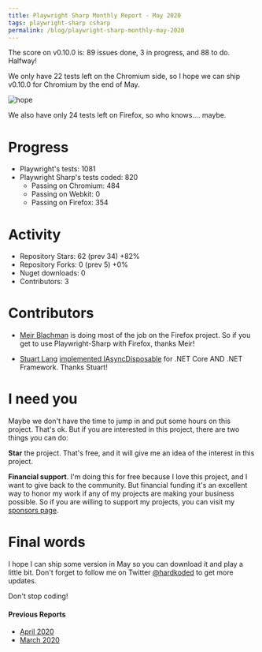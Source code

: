 ```yaml
---
title: Playwright Sharp Monthly Report - May 2020
tags: playwright-sharp csharp
permalink: /blog/playwright-sharp-monthly-may-2020
---
```


The score on v0.10.0 is: 89 issues done, 3 in progress, and 88 to do. Halfway!

We only have 22 tests left on the Chromium side, so I hope we can ship v0.10.0 for Chromium by the end of May.

![hope](https://media0.giphy.com/media/l0NwNrl4BtDD7JCx2/giphy.gif?cid=ecf05e47ec2c09cf10c4883e151ec2bd948a5a151b94dd31&rid=giphy.gif)

We also have only 24 tests left on Firefox, so who knows.... maybe.

# Progress

 * Playwright's tests: 1081
 * Playwright Sharp's tests coded: 820
   * Passing on Chromium: 484
   * Passing on Webkit: 0
   * Passing on Firefox: 354
  
# Activity

 * Repository Stars: 62 (prev 34) +82%
 * Repository Forks: 0 (prev 5) +0%
 * Nuget downloads: 0
 * Contributors: 3

# Contributors

* [Meir Blachman](https://twitter.com/MeirBlachman) is doing most of the job on the Firefox project. So if you get to use Playwright-Sharp with Firefox, thanks Meir!

* [Stuart Lang](https://github.com/slang25) [implemented IAsyncDisposable](https://github.com/hardkoded/playwright-sharp/pull/314) for .NET Core AND .NET Framework. Thanks Stuart!
 
# I need you

Maybe we don't have the time to jump in and put some hours on this project. That's ok. But if you are interested in this project, there are two things you can do:

**Star** the project. That's free, and it will give me an idea of the interest in this project.

**Financial support**. I'm doing this for free because I love this project, and I want to give back to the community. But financial funding it's an excellent way to honor my work if any of my projects are making your business possible. So if you are willing to support my projects, you can visit my [sponsors page](https://github.com/sponsors/hardkoded).

# Final words

I hope I can ship some version in May so you can download it and play a little bit.
Don't forget to follow me on Twitter [@hardkoded](https://twitter.com/hardkoded) to get more updates.

Don't stop coding!

#### Previous Reports
 * [April 2020](https://www.hardkoded.com/blog/playwright-sharp-monthly-apr-2020)
 * [March 2020](https://www.hardkoded.com/blog/playwright-sharp-monthly-march-2020)